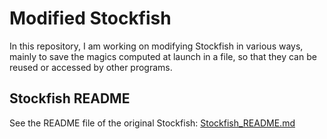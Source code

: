# Modified Stockfish

In this repository, I am working on modifying Stockfish in various ways, mainly to save the magics computed at launch in a file, so that they can be reused or accessed by other programs.

## Stockfish README

See the README file of the original Stockfish: [Stockfish_README.md](Stockfish_README.md)
